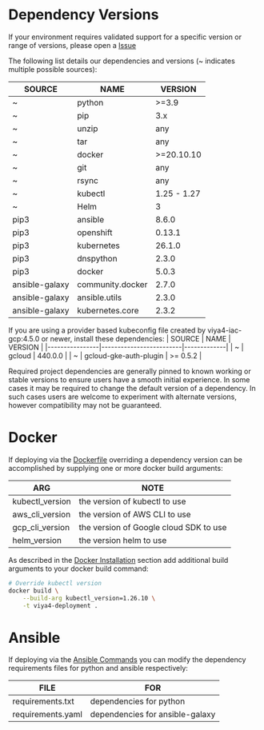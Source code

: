 # Dependency Versions

If your environment requires validated support for a specific version or range of versions, please open a [Issue](https://github.com/sassoftware/viya4-deployment/issues)

The following list details our dependencies and versions (~ indicates multiple possible sources):

| SOURCE         | NAME             | VERSION     |
|----------------|------------------|-------------|
| ~              | python           | >=3.9       |
| ~              | pip              | 3.x         |
| ~              | unzip            | any         |
| ~              | tar              | any         |
| ~              | docker           | >=20.10.10  |
| ~              | git              | any         |
| ~              | rsync            | any         |
| ~              | kubectl          | 1.25 - 1.27 |
| ~              | Helm             | 3           |
| pip3           | ansible          | 8.6.0       |
| pip3           | openshift        | 0.13.1      |
| pip3           | kubernetes       | 26.1.0      |
| pip3           | dnspython        | 2.3.0       |
| pip3           | docker           | 5.0.3       |
| ansible-galaxy | community.docker | 2.7.0       |
| ansible-galaxy | ansible.utils    | 2.3.0       |
| ansible-galaxy | kubernetes.core  | 2.3.2       |

If you are using a provider based kubeconfig file created by viya4-iac-gcp:4.5.0 or newer, install these dependencies:
| SOURCE         | NAME                    | VERSION     |
|----------------|-------------------------|-------------|
| ~              | gcloud                  | 440.0.0     |
| ~              | gcloud-gke-auth-plugin  | >= 0.5.2    |

Required project dependencies are generally pinned to known working or stable versions to ensure users have a smooth initial experience. In some cases it may be required to change the default version of a dependency. In such cases users are welcome to experiment with alternate versions, however compatibility may not be guaranteed.

# Docker

If deploying via the [Dockerfile](../../Dockerfile) overriding a dependency version can be accomplished by supplying one or more docker build arguments:

| ARG             | NOTE                                   |
|-----------------|----------------------------------------|
| kubectl_version | the version of kubectl to use          |
| aws_cli_version | the version of AWS CLI to use          |
| gcp_cli_version | the version of Google cloud SDK to use |
| helm_version    | the version helm to use                |

As described in the [Docker Installation](./DockerUsage.md) section add additional build arguments to your docker build command:

```bash
# Override kubectl version
docker build \
	--build-arg kubectl_version=1.26.10 \
	-t viya4-deployment .
```

# Ansible

If deploying via the [Ansible Commands](./AnsibleUsage.md) you can modify the dependency requirements files for python and ansible respectively:

| FILE              | FOR                             |
|-------------------|---------------------------------|
| requirements.txt  | dependencies for python         |
| requirements.yaml | dependencies for ansible-galaxy |
